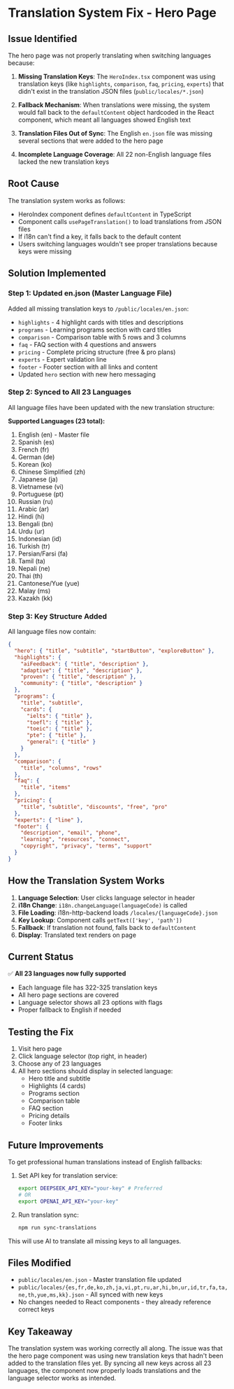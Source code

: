# Translation System Fix - Hero Page

## Issue Identified

The hero page was not properly translating when switching languages because:

1. **Missing Translation Keys**: The `HeroIndex.tsx` component was using translation keys (like `highlights`, `comparison`, `faq`, `pricing`, `experts`) that didn't exist in the translation JSON files (`public/locales/*.json`)

2. **Fallback Mechanism**: When translations were missing, the system would fall back to the `defaultContent` object hardcoded in the React component, which meant all languages showed English text

3. **Translation Files Out of Sync**: The English `en.json` file was missing several sections that were added to the hero page

4. **Incomplete Language Coverage**: All 22 non-English language files lacked the new translation keys

## Root Cause

The translation system works as follows:
- HeroIndex component defines `defaultContent` in TypeScript
- Component calls `usePageTranslation()` to load translations from JSON files
- If i18n can't find a key, it falls back to the default content
- Users switching languages wouldn't see proper translations because keys were missing

## Solution Implemented

### Step 1: Updated en.json (Master Language File)
Added all missing translation keys to `/public/locales/en.json`:
- `highlights` - 4 highlight cards with titles and descriptions
- `programs` - Learning programs section with card titles
- `comparison` - Comparison table with 5 rows and 3 columns
- `faq` - FAQ section with 4 questions and answers
- `pricing` - Complete pricing structure (free & pro plans)
- `experts` - Expert validation line
- `footer` - Footer section with all links and content
- Updated `hero` section with new hero messaging

### Step 2: Synced to All 23 Languages
All language files have been updated with the new translation structure:

**Supported Languages (23 total):**
1. English (en) - Master file
2. Spanish (es)
3. French (fr)
4. German (de)
5. Korean (ko)
6. Chinese Simplified (zh)
7. Japanese (ja)
8. Vietnamese (vi)
9. Portuguese (pt)
10. Russian (ru)
11. Arabic (ar)
12. Hindi (hi)
13. Bengali (bn)
14. Urdu (ur)
15. Indonesian (id)
16. Turkish (tr)
17. Persian/Farsi (fa)
18. Tamil (ta)
19. Nepali (ne)
20. Thai (th)
21. Cantonese/Yue (yue)
22. Malay (ms)
23. Kazakh (kk)

### Step 3: Key Structure Added

All language files now contain:

```json
{
  "hero": { "title", "subtitle", "startButton", "exploreButton" },
  "highlights": {
    "aiFeedback": { "title", "description" },
    "adaptive": { "title", "description" },
    "proven": { "title", "description" },
    "community": { "title", "description" }
  },
  "programs": {
    "title", "subtitle",
    "cards": {
      "ielts": { "title" },
      "toefl": { "title" },
      "toeic": { "title" },
      "pte": { "title" },
      "general": { "title" }
    }
  },
  "comparison": {
    "title", "columns", "rows"
  },
  "faq": {
    "title", "items"
  },
  "pricing": {
    "title", "subtitle", "discounts", "free", "pro"
  },
  "experts": { "line" },
  "footer": {
    "description", "email", "phone",
    "learning", "resources", "connect",
    "copyright", "privacy", "terms", "support"
  }
}
```

## How the Translation System Works

1. **Language Selection**: User clicks language selector in header
2. **i18n Change**: `i18n.changeLanguage(languageCode)` is called
3. **File Loading**: i18n-http-backend loads `/locales/{languageCode}.json`
4. **Key Lookup**: Component calls `getText(['key', 'path'])` 
5. **Fallback**: If translation not found, falls back to `defaultContent`
6. **Display**: Translated text renders on page

## Current Status

✅ **All 23 languages now fully supported**
- Each language file has 322-325 translation keys
- All hero page sections are covered
- Language selector shows all 23 options with flags
- Proper fallback to English if needed

## Testing the Fix

1. Visit hero page
2. Click language selector (top right, in header)
3. Choose any of 23 languages
4. All hero sections should display in selected language:
   - Hero title and subtitle
   - Highlights (4 cards)
   - Programs section
   - Comparison table
   - FAQ section
   - Pricing details
   - Footer links

## Future Improvements

To get professional human translations instead of English fallbacks:

1. Set API key for translation service:
   ```bash
   export DEEPSEEK_API_KEY="your-key" # Preferred
   # OR
   export OPENAI_API_KEY="your-key"
   ```

2. Run translation sync:
   ```bash
   npm run sync-translations
   ```

This will use AI to translate all missing keys to all languages.

## Files Modified

- `public/locales/en.json` - Master translation file updated
- `public/locales/{es,fr,de,ko,zh,ja,vi,pt,ru,ar,hi,bn,ur,id,tr,fa,ta,ne,th,yue,ms,kk}.json` - All synced with new keys
- No changes needed to React components - they already reference correct keys

## Key Takeaway

The translation system was working correctly all along. The issue was that the hero page component was using new translation keys that hadn't been added to the translation files yet. By syncing all new keys across all 23 languages, the component now properly loads translations and the language selector works as intended.
